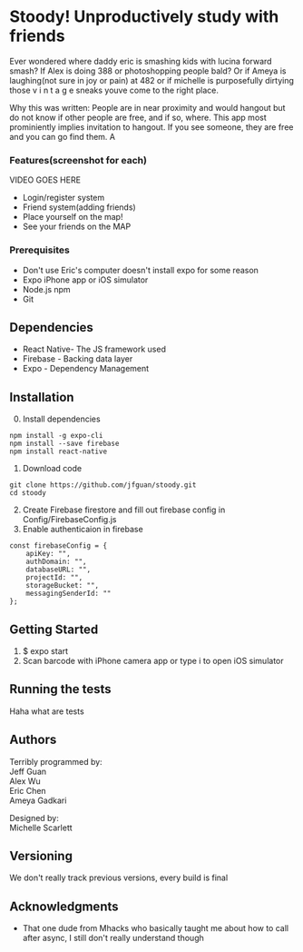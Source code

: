 # Stoody! Unproductively study with friends

Ever wondered where daddy eric is smashing kids with lucina forward smash? If Alex is doing 388 or photoshopping people bald? Or if Ameya is laughing(not sure in joy or pain) at 482 or if michelle is purposefully dirtying those v i n t a g e sneaks youve come to the right place.

Why this was written:
People are in near proximity and would hangout but do not know if other people are free, and if so, where.
This app most prominiently implies invitation to hangout. If you see someone, they are free and you can go find them. A

### Features(screenshot for each)

VIDEO GOES HERE

* Login/register system
* Friend system(adding friends)
* Place yourself on the map!
* See your friends on the MAP


### Prerequisites

* Don't use Eric's computer doesn't install expo for some reason
* Expo iPhone app or iOS simulator
* Node.js npm
* Git

## Dependencies

* React Native- The JS framework used
* Firebase - Backing data layer
* Expo - Dependency Management

## Installation
0. Install dependencies
```
npm install -g expo-cli
npm install --save firebase
npm install react-native
```
1. Download code
```
git clone https://github.com/jfguan/stoody.git
cd stoody
```
2. Create Firebase firestore and fill out firebase config in Config/FirebaseConfig.js
3. Enable authenticaion in firebase

```
const firebaseConfig = {
    apiKey: "",
    authDomain: "",
    databaseURL: "",
    projectId: "",
    storageBucket: "",
    messagingSenderId: ""
};

```
## Getting Started

1. $ expo start
2. Scan barcode with iPhone camera app or type i to open iOS simulator

## Running the tests

Haha what are tests

## Authors

Terribly programmed by:  
Jeff Guan  
Alex Wu  
Eric Chen  
Ameya Gadkari 

Designed by:  
Michelle Scarlett


## Versioning

We don't really track previous versions, every build is final


## Acknowledgments

* That one dude from Mhacks who basically taught me about how to call after async, I still don't really understand though
